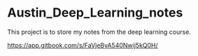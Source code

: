 # Austin_Deep_Learning_notes
This project is to store my notes from the deep learning course.

https://app.gitbook.com/s/FaVjeByA540Nwij5kQ0H/
